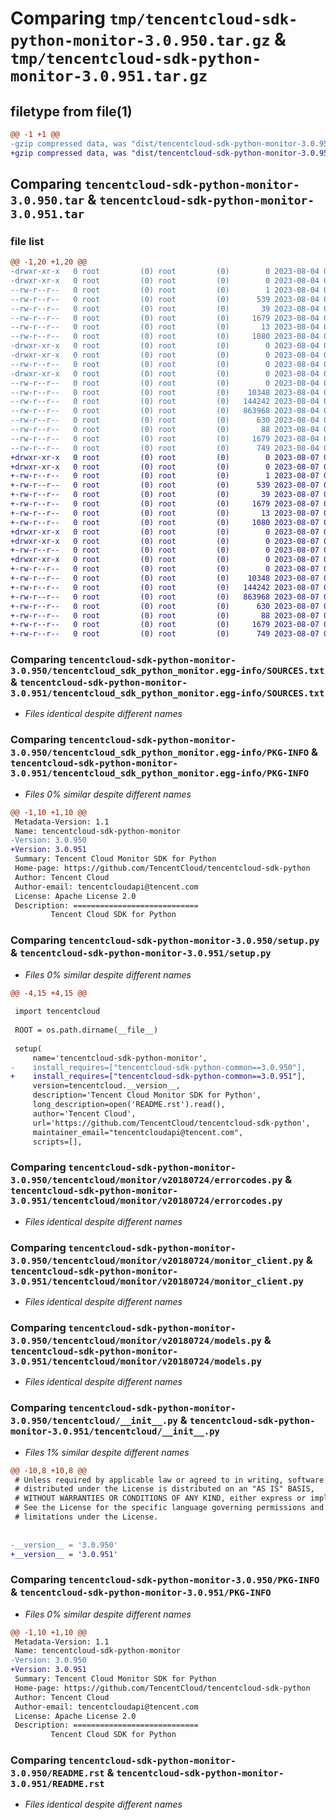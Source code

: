 # Comparing `tmp/tencentcloud-sdk-python-monitor-3.0.950.tar.gz` & `tmp/tencentcloud-sdk-python-monitor-3.0.951.tar.gz`

## filetype from file(1)

```diff
@@ -1 +1 @@
-gzip compressed data, was "dist/tencentcloud-sdk-python-monitor-3.0.950.tar", last modified: Fri Aug  4 00:30:51 2023, max compression
+gzip compressed data, was "dist/tencentcloud-sdk-python-monitor-3.0.951.tar", last modified: Mon Aug  7 00:30:38 2023, max compression
```

## Comparing `tencentcloud-sdk-python-monitor-3.0.950.tar` & `tencentcloud-sdk-python-monitor-3.0.951.tar`

### file list

```diff
@@ -1,20 +1,20 @@
-drwxr-xr-x   0 root         (0) root         (0)        0 2023-08-04 00:30:51.000000 tencentcloud-sdk-python-monitor-3.0.950/
-drwxr-xr-x   0 root         (0) root         (0)        0 2023-08-04 00:30:51.000000 tencentcloud-sdk-python-monitor-3.0.950/tencentcloud_sdk_python_monitor.egg-info/
--rw-r--r--   0 root         (0) root         (0)        1 2023-08-04 00:30:51.000000 tencentcloud-sdk-python-monitor-3.0.950/tencentcloud_sdk_python_monitor.egg-info/dependency_links.txt
--rw-r--r--   0 root         (0) root         (0)      539 2023-08-04 00:30:51.000000 tencentcloud-sdk-python-monitor-3.0.950/tencentcloud_sdk_python_monitor.egg-info/SOURCES.txt
--rw-r--r--   0 root         (0) root         (0)       39 2023-08-04 00:30:51.000000 tencentcloud-sdk-python-monitor-3.0.950/tencentcloud_sdk_python_monitor.egg-info/requires.txt
--rw-r--r--   0 root         (0) root         (0)     1679 2023-08-04 00:30:51.000000 tencentcloud-sdk-python-monitor-3.0.950/tencentcloud_sdk_python_monitor.egg-info/PKG-INFO
--rw-r--r--   0 root         (0) root         (0)       13 2023-08-04 00:30:51.000000 tencentcloud-sdk-python-monitor-3.0.950/tencentcloud_sdk_python_monitor.egg-info/top_level.txt
--rw-r--r--   0 root         (0) root         (0)     1080 2023-08-04 00:30:51.000000 tencentcloud-sdk-python-monitor-3.0.950/setup.py
-drwxr-xr-x   0 root         (0) root         (0)        0 2023-08-04 00:30:51.000000 tencentcloud-sdk-python-monitor-3.0.950/tencentcloud/
-drwxr-xr-x   0 root         (0) root         (0)        0 2023-08-04 00:30:51.000000 tencentcloud-sdk-python-monitor-3.0.950/tencentcloud/monitor/
--rw-r--r--   0 root         (0) root         (0)        0 2023-08-04 00:30:51.000000 tencentcloud-sdk-python-monitor-3.0.950/tencentcloud/monitor/__init__.py
-drwxr-xr-x   0 root         (0) root         (0)        0 2023-08-04 00:30:51.000000 tencentcloud-sdk-python-monitor-3.0.950/tencentcloud/monitor/v20180724/
--rw-r--r--   0 root         (0) root         (0)        0 2023-08-04 00:30:51.000000 tencentcloud-sdk-python-monitor-3.0.950/tencentcloud/monitor/v20180724/__init__.py
--rw-r--r--   0 root         (0) root         (0)    10348 2023-08-04 00:30:51.000000 tencentcloud-sdk-python-monitor-3.0.950/tencentcloud/monitor/v20180724/errorcodes.py
--rw-r--r--   0 root         (0) root         (0)   144242 2023-08-04 00:30:51.000000 tencentcloud-sdk-python-monitor-3.0.950/tencentcloud/monitor/v20180724/monitor_client.py
--rw-r--r--   0 root         (0) root         (0)   863968 2023-08-04 00:30:51.000000 tencentcloud-sdk-python-monitor-3.0.950/tencentcloud/monitor/v20180724/models.py
--rw-r--r--   0 root         (0) root         (0)      630 2023-08-04 00:30:51.000000 tencentcloud-sdk-python-monitor-3.0.950/tencentcloud/__init__.py
--rw-r--r--   0 root         (0) root         (0)       88 2023-08-04 00:30:51.000000 tencentcloud-sdk-python-monitor-3.0.950/setup.cfg
--rw-r--r--   0 root         (0) root         (0)     1679 2023-08-04 00:30:51.000000 tencentcloud-sdk-python-monitor-3.0.950/PKG-INFO
--rw-r--r--   0 root         (0) root         (0)      749 2023-08-04 00:30:51.000000 tencentcloud-sdk-python-monitor-3.0.950/README.rst
+drwxr-xr-x   0 root         (0) root         (0)        0 2023-08-07 00:30:38.000000 tencentcloud-sdk-python-monitor-3.0.951/
+drwxr-xr-x   0 root         (0) root         (0)        0 2023-08-07 00:30:38.000000 tencentcloud-sdk-python-monitor-3.0.951/tencentcloud_sdk_python_monitor.egg-info/
+-rw-r--r--   0 root         (0) root         (0)        1 2023-08-07 00:30:38.000000 tencentcloud-sdk-python-monitor-3.0.951/tencentcloud_sdk_python_monitor.egg-info/dependency_links.txt
+-rw-r--r--   0 root         (0) root         (0)      539 2023-08-07 00:30:38.000000 tencentcloud-sdk-python-monitor-3.0.951/tencentcloud_sdk_python_monitor.egg-info/SOURCES.txt
+-rw-r--r--   0 root         (0) root         (0)       39 2023-08-07 00:30:38.000000 tencentcloud-sdk-python-monitor-3.0.951/tencentcloud_sdk_python_monitor.egg-info/requires.txt
+-rw-r--r--   0 root         (0) root         (0)     1679 2023-08-07 00:30:38.000000 tencentcloud-sdk-python-monitor-3.0.951/tencentcloud_sdk_python_monitor.egg-info/PKG-INFO
+-rw-r--r--   0 root         (0) root         (0)       13 2023-08-07 00:30:38.000000 tencentcloud-sdk-python-monitor-3.0.951/tencentcloud_sdk_python_monitor.egg-info/top_level.txt
+-rw-r--r--   0 root         (0) root         (0)     1080 2023-08-07 00:30:38.000000 tencentcloud-sdk-python-monitor-3.0.951/setup.py
+drwxr-xr-x   0 root         (0) root         (0)        0 2023-08-07 00:30:38.000000 tencentcloud-sdk-python-monitor-3.0.951/tencentcloud/
+drwxr-xr-x   0 root         (0) root         (0)        0 2023-08-07 00:30:38.000000 tencentcloud-sdk-python-monitor-3.0.951/tencentcloud/monitor/
+-rw-r--r--   0 root         (0) root         (0)        0 2023-08-07 00:30:38.000000 tencentcloud-sdk-python-monitor-3.0.951/tencentcloud/monitor/__init__.py
+drwxr-xr-x   0 root         (0) root         (0)        0 2023-08-07 00:30:38.000000 tencentcloud-sdk-python-monitor-3.0.951/tencentcloud/monitor/v20180724/
+-rw-r--r--   0 root         (0) root         (0)        0 2023-08-07 00:30:38.000000 tencentcloud-sdk-python-monitor-3.0.951/tencentcloud/monitor/v20180724/__init__.py
+-rw-r--r--   0 root         (0) root         (0)    10348 2023-08-07 00:30:38.000000 tencentcloud-sdk-python-monitor-3.0.951/tencentcloud/monitor/v20180724/errorcodes.py
+-rw-r--r--   0 root         (0) root         (0)   144242 2023-08-07 00:30:38.000000 tencentcloud-sdk-python-monitor-3.0.951/tencentcloud/monitor/v20180724/monitor_client.py
+-rw-r--r--   0 root         (0) root         (0)   863968 2023-08-07 00:30:38.000000 tencentcloud-sdk-python-monitor-3.0.951/tencentcloud/monitor/v20180724/models.py
+-rw-r--r--   0 root         (0) root         (0)      630 2023-08-07 00:30:38.000000 tencentcloud-sdk-python-monitor-3.0.951/tencentcloud/__init__.py
+-rw-r--r--   0 root         (0) root         (0)       88 2023-08-07 00:30:38.000000 tencentcloud-sdk-python-monitor-3.0.951/setup.cfg
+-rw-r--r--   0 root         (0) root         (0)     1679 2023-08-07 00:30:38.000000 tencentcloud-sdk-python-monitor-3.0.951/PKG-INFO
+-rw-r--r--   0 root         (0) root         (0)      749 2023-08-07 00:30:38.000000 tencentcloud-sdk-python-monitor-3.0.951/README.rst
```

### Comparing `tencentcloud-sdk-python-monitor-3.0.950/tencentcloud_sdk_python_monitor.egg-info/SOURCES.txt` & `tencentcloud-sdk-python-monitor-3.0.951/tencentcloud_sdk_python_monitor.egg-info/SOURCES.txt`

 * *Files identical despite different names*

### Comparing `tencentcloud-sdk-python-monitor-3.0.950/tencentcloud_sdk_python_monitor.egg-info/PKG-INFO` & `tencentcloud-sdk-python-monitor-3.0.951/tencentcloud_sdk_python_monitor.egg-info/PKG-INFO`

 * *Files 0% similar despite different names*

```diff
@@ -1,10 +1,10 @@
 Metadata-Version: 1.1
 Name: tencentcloud-sdk-python-monitor
-Version: 3.0.950
+Version: 3.0.951
 Summary: Tencent Cloud Monitor SDK for Python
 Home-page: https://github.com/TencentCloud/tencentcloud-sdk-python
 Author: Tencent Cloud
 Author-email: tencentcloudapi@tencent.com
 License: Apache License 2.0
 Description: ============================
         Tencent Cloud SDK for Python
```

### Comparing `tencentcloud-sdk-python-monitor-3.0.950/setup.py` & `tencentcloud-sdk-python-monitor-3.0.951/setup.py`

 * *Files 0% similar despite different names*

```diff
@@ -4,15 +4,15 @@
 
 import tencentcloud
 
 ROOT = os.path.dirname(__file__)
 
 setup(
     name='tencentcloud-sdk-python-monitor',
-    install_requires=["tencentcloud-sdk-python-common==3.0.950"],
+    install_requires=["tencentcloud-sdk-python-common==3.0.951"],
     version=tencentcloud.__version__,
     description='Tencent Cloud Monitor SDK for Python',
     long_description=open('README.rst').read(),
     author='Tencent Cloud',
     url='https://github.com/TencentCloud/tencentcloud-sdk-python',
     maintainer_email="tencentcloudapi@tencent.com",
     scripts=[],
```

### Comparing `tencentcloud-sdk-python-monitor-3.0.950/tencentcloud/monitor/v20180724/errorcodes.py` & `tencentcloud-sdk-python-monitor-3.0.951/tencentcloud/monitor/v20180724/errorcodes.py`

 * *Files identical despite different names*

### Comparing `tencentcloud-sdk-python-monitor-3.0.950/tencentcloud/monitor/v20180724/monitor_client.py` & `tencentcloud-sdk-python-monitor-3.0.951/tencentcloud/monitor/v20180724/monitor_client.py`

 * *Files identical despite different names*

### Comparing `tencentcloud-sdk-python-monitor-3.0.950/tencentcloud/monitor/v20180724/models.py` & `tencentcloud-sdk-python-monitor-3.0.951/tencentcloud/monitor/v20180724/models.py`

 * *Files identical despite different names*

### Comparing `tencentcloud-sdk-python-monitor-3.0.950/tencentcloud/__init__.py` & `tencentcloud-sdk-python-monitor-3.0.951/tencentcloud/__init__.py`

 * *Files 1% similar despite different names*

```diff
@@ -10,8 +10,8 @@
 # Unless required by applicable law or agreed to in writing, software
 # distributed under the License is distributed on an "AS IS" BASIS,
 # WITHOUT WARRANTIES OR CONDITIONS OF ANY KIND, either express or implied.
 # See the License for the specific language governing permissions and
 # limitations under the License.
 
 
-__version__ = '3.0.950'
+__version__ = '3.0.951'
```

### Comparing `tencentcloud-sdk-python-monitor-3.0.950/PKG-INFO` & `tencentcloud-sdk-python-monitor-3.0.951/PKG-INFO`

 * *Files 0% similar despite different names*

```diff
@@ -1,10 +1,10 @@
 Metadata-Version: 1.1
 Name: tencentcloud-sdk-python-monitor
-Version: 3.0.950
+Version: 3.0.951
 Summary: Tencent Cloud Monitor SDK for Python
 Home-page: https://github.com/TencentCloud/tencentcloud-sdk-python
 Author: Tencent Cloud
 Author-email: tencentcloudapi@tencent.com
 License: Apache License 2.0
 Description: ============================
         Tencent Cloud SDK for Python
```

### Comparing `tencentcloud-sdk-python-monitor-3.0.950/README.rst` & `tencentcloud-sdk-python-monitor-3.0.951/README.rst`

 * *Files identical despite different names*

